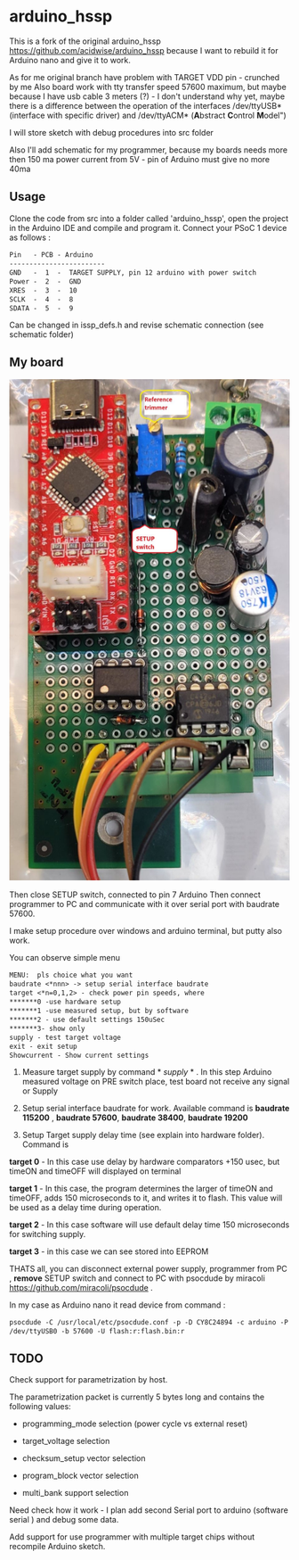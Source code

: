 # arduino_hssp

This is a fork of the original arduino_hssp https://github.com/acidwise/arduino_hssp because I want to rebuild it for Arduino nano and give it to work.

As for me original branch have problem with TARGET VDD pin - crunched by me
Also board work with tty transfer speed 57600 maximum, but maybe because I have usb cable 3 meters (?) - I don't understand why yet, maybe there is a difference between the operation of the interfaces /dev/ttyUSB* (interface with specific driver) and /dev/ttyACM* (**A**bstract **C**ontrol **M**odel") 

I will store sketch with debug procedures into src folder

Also I'll add schematic for my programmer, because my boards needs more then 150 ma power current from 5V - pin of Arduino must give no more 40ma

## Usage

Clone the code from src into a folder called 'arduino_hssp', open the project in the Arduino IDE and compile and program it. Connect your PSoC 1 device as follows :
```
Pin   - PCB - Arduino
------------------------
GND   -  1  -  TARGET SUPPLY, pin 12 arduino with power switch 
Power -  2  -  GND
XRES  -  3  -  10
SCLK  -  4  -  8
SDATA -  5  -  9
```
Can be changed in issp_defs.h and revise schematic connection (see schematic folder)

## My board

![](./schematic/test_result/programmer_hard_v3board.jpg)

Then close SETUP switch, connected to pin 7 Arduino Then connect programmer to PC and communicate with it over serial port with baudrate 57600. 

I make setup procedure over windows and arduino terminal, but putty also work.

You can observe simple menu
```
MENU:  pls choice what you want
baudrate <*nnn> -> setup serial interface baudrate
target <*n=0,1,2> - check power pin speeds, where
*******0 -use hardware setup
*******1 -use measured setup, but by software
*******2 - use default settings 150uSec
*******3- show only
supply - test target voltage
exit - exit setup
Showcurrent - Show current settings
```

1. Measure target supply by command * *supply* *  . In this step Arduino measured voltage on PRE switch place, test board not receive any signal or Supply

2. Setup serial interface baudrate for work. Available command is  __baudrate 115200__ , __baudrate 57600__, __baudrate 38400__, __baudrate 19200__

3. Setup Target supply delay time (see explain into hardware folder).  Command is
   
**target 0** - In this case use delay by hardware comparators +150 usec, but timeON and timeOFF will displayed on terminal

**target 1** -  In this case, the program determines the larger of timeON and timeOFF, adds 150 microseconds to it, and writes it to flash. This value will be used as a delay time during operation.

**target 2** - In this case software will use default delay time 150 microseconds for switching supply.

**target 3** - in this case we can see stored into EEPROM

THATS all, you can disconnect external power supply, programmer from PC , **remove** SETUP switch and connect to PC with psocdude by miracoli https://github.com/miracoli/psocdude .



In my case  as Arduino nano it read device from command :

```
psocdude -C /usr/local/etc/psocdude.conf -p -D CY8C24894 -c arduino -P /dev/ttyUSB0 -b 57600 -U flash:r:flash.bin:r
```

## TODO

Check support for parametrization by host.

The parametrization packet is currently 5 bytes long and contains the following values:

- programming_mode selection (power cycle vs external reset)

- target_voltage selection

- checksum_setup vector selection

- program_block vector selection

- multi_bank support selection

Need check how it work - I plan add second Serial port to arduino (software serial ) and debug some data.

Add support for use programmer with multiple target chips without recompile Arduino sketch. 

